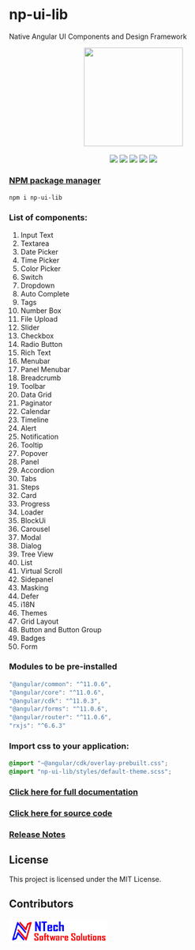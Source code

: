 # np-ui-lib

Native Angular UI Components and Design Framework

<p align="center">
  <img width="200px" height="200px" src="https://raw.githubusercontent.com/NilavPatel/np-ui-package/master/src/assets/images/logo.png">
</p>

<p align="center">
  <img src="https://raw.githubusercontent.com/NilavPatel/np-ui-package/master/src/assets/images/angular.svg">
  <img src="https://raw.githubusercontent.com/NilavPatel/np-ui-package/master/src/assets/images/typescript.svg">
  <img src="https://raw.githubusercontent.com/NilavPatel/np-ui-package/master/src/assets/images/npm.svg">
  <img src="https://raw.githubusercontent.com/NilavPatel/np-ui-package/master/src/assets/images/license.svg">
  <img src="https://raw.githubusercontent.com/NilavPatel/np-ui-package/master/src/assets/images/contributions.svg">
</p>

### [NPM package manager](https://www.npmjs.com/package/np-ui-lib)

```
npm i np-ui-lib
```

### List of components:

1.  Input Text
1.  Textarea
1.  Date Picker
1.  Time Picker
1.  Color Picker
1.  Switch
1.  Dropdown
1.  Auto Complete
1.  Tags
1.  Number Box
1.  File Upload
1.  Slider
1.  Checkbox
1.  Radio Button
1.  Rich Text
1.  Menubar
1.  Panel Menubar
1.  Breadcrumb
1.  Toolbar
1.  Data Grid
1.  Paginator
1.  Calendar
1.  Timeline
1.  Alert
1.  Notification
1.  Tooltip
1.  Popover
1.  Panel
1.  Accordion
1.  Tabs
1.  Steps
1.  Card
1.  Progress
1.  Loader
1.  BlockUi
1.  Carousel
1.  Modal
1.  Dialog
1.  Tree View
1.  List
1.  Virtual Scroll
1.  Sidepanel
1.  Masking
1.  Defer
1.  i18N
1.  Themes
1.  Grid Layout
1.  Button and Button Group
1.  Badges
1.  Form

### Modules to be pre-installed

```javascript
"@angular/common": "^11.0.6",
"@angular/core": "^11.0.6",
"@angular/cdk": "^11.0.3",
"@angular/forms": "^11.0.6",
"@angular/router": "^11.0.6",
"rxjs": "^6.6.3"
```

### Import css to your application:

```css
@import "~@angular/cdk/overlay-prebuilt.css";
@import "np-ui-lib/styles/default-theme.scss";
```

### [Click here for full documentation](https://stackblitz.com/edit/np-ui-lib)

### [Click here for source code](https://github.com/NilavPatel/np-ui-package)

### [Release Notes](https://github.com/NilavPatel/np-ui-package/tree/master/projects/np-ui-lib/CHANGELOG.md)

## License

This project is licensed under the MIT License.

## Contributors

<p>
  <img width="200px" height="50px" src="https://raw.githubusercontent.com/NilavPatel/nilavpatel.github.io/master/images/logo-large.png">
</p>

